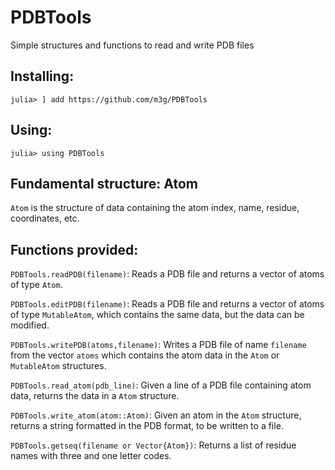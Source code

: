# PDBTools
Simple structures and functions to read and write PDB files

## Installing:

```
julia> ] add https://github.com/m3g/PDBTools
```

## Using:

```
julia> using PDBTools
```

## Fundamental structure: Atom

`Atom` is the structure of data containing the atom index, name,
residue, coordinates, etc.

## Functions provided:

`PDBTools.readPDB(filename)`: Reads a PDB file and returns a vector of atoms of
type `Atom`.

`PDBTools.editPDB(filename)`: Reads a PDB file and returns a vector of atoms
of type `MutableAtom`, which contains the same data, but the data can be
modified.

`PDBTools.writePDB(atoms,filename)`: Writes a PDB file of name `filename` from the vector
`atoms` which contains the atom data in the `Atom` or `MutableAtom` structures.

`PDBTools.read_atom(pdb_line)`: Given a line of a PDB file containing atom data,
returns the data in a `Atom` structure.

`PDBTools.write_atom(atom::Atom)`: Given an atom in the `Atom` structure, returns
a string formatted in the PDB format, to be written to a file. 

`PDBTools.getseq(filename or Vector{Atom})`: Returns a list of residue names with three
and one letter codes.

